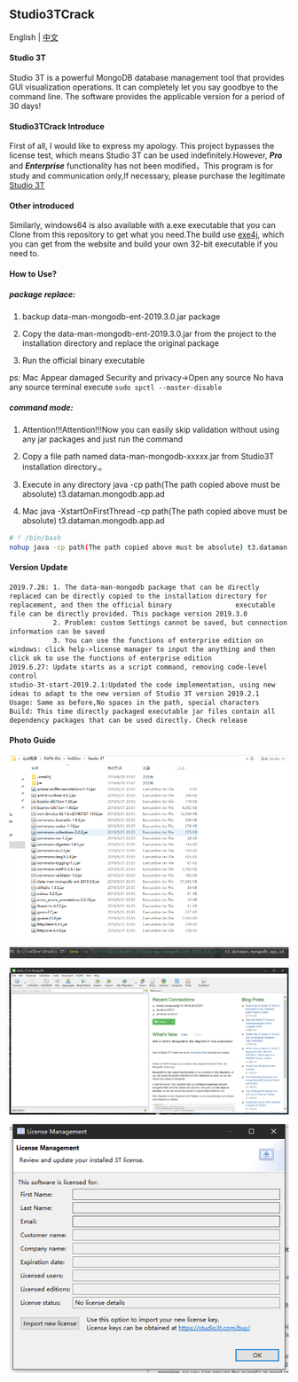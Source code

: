 ## Studio3TCrack

English | [中文](https://github.com/linG5821/Studio3TCrack/blob/master/README.zh-CN.md)

#### Studio 3T

  Studio 3T is a powerful MongoDB database management tool that provides GUI visualization operations. It can completely let you say goodbye to the command line. The software provides the applicable version for a period of 30 days!

#### Studio3TCrack Introduce

  First of all, I would like to express my apology. This project bypasses the license test, which means Studio 3T can be used indefinitely.However, ***Pro*** and ***Enterprise*** functionality has not been modified，This program is for study and communication only,If necessary, please purchase the legitimate [Studio 3T](https://studio3t.com)

#### Other introduced

 Similarly, windows64 is also available with a.exe executable that you can Clone from this repository to get what you need.The build use [exe4j](https://www.ej-technologies.com/), which you can get from the website and build your own 32-bit executable if you need to.

#### How to Use?


##### package replace:
  1. backup data-man-mongodb-ent-2019.3.0.jar package

  2. Copy the data-man-mongodb-ent-2019.3.0.jar from the project to the installation directory and replace the original package

  3. Run the official binary executable

  ps: Mac Appear damaged
  Security and privacy->Open any source
  No hava any source  terminal execute ```sudo spctl --master-disable```

##### command mode:

  1. Attention!!!Attention!!!Now you can easily skip validation without using any jar packages and just run the command

  2. Copy a file path named data-man-mongodb-xxxxx.jar from Studio3T installation directory.。

  3. Execute in any directory java -cp path(The path copied above must be absolute) t3.dataman.mongodb.app.ad

  4. Mac
    java -XstartOnFirstThread -cp path(The path copied above must be absolute) t3.dataman.mongodb.app.ad

   ```bash
   # ! /bin/bash
   nohup java -cp path(The path copied above must be absolute) t3.dataman.mongodb.app.ad >/dev/null 2>&1 &
   ```
#### Version Update
    2019.7.26: 1. The data-man-mongodb package that can be directly replaced can be directly copied to the installation directory for replacement, and then the official binary                executable file can be directly provided. This package version 2019.3.0
               2. Problem: custom Settings cannot be saved, but connection information can be saved
               3. You can use the functions of enterprise edition on windows: click help->license manager to input the anything and then click ok to use the functions of enterprise edition
    2019.6.27: Update starts as a script command, removing code-level control
    studio-3t-start-2019.2.1:Updated the code implementation, using new ideas to adapt to the new version of Studio 3T version 2019.2.1
    Usage: Same as before,No spaces in the path, special characters
    Build: This time directly packaged executable jar files contain all dependency packages that can be used directly. Check release

#### Photo Guide



![image1](./images/1.png)

![image2](./images/2.png)

![image3](./images/3.png)

![image4](./images/4.png)